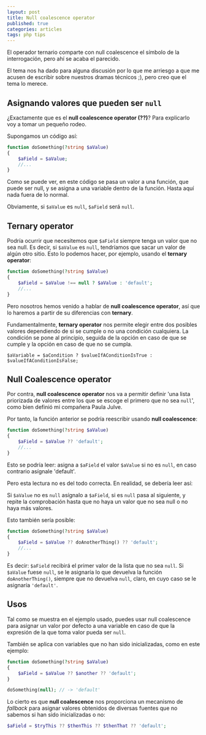 ```yaml
---
layout: post
title: Null coalescence operator
published: true
categories: articles
tags: php tips
---
```


El operador ternario comparte con null coalescence el símbolo de la interrogación, pero ahí se acaba el parecido.

El tema nos ha dado para alguna discusión por lo que me arriesgo a que me acusen de escribir sobre nuestros dramas técnicos ;), pero creo que el tema lo merece.

## Asignando valores que pueden ser `null`

¿Exactamente que es el **null coalescence operator (??)**? Para explicarlo voy a tomar un pequeño rodeo.

Supongamos un código así:

```php
function doSomething(?string $aValue)
{
    $aField = $aValue;
    //...
}
```

Como se puede ver, en este código se pasa un valor a una función, que puede ser null, y se asigna a una variable dentro de la función. Hasta aquí nada fuera de lo normal.

Obviamente, si `$aValue` es `null`, `$aField` será `null`.

## Ternary operator

Podría ocurrir que necesitemos que `$aField` siempre tenga un valor que no sea null. Es decir, si `$aValue` es `null`, tendríamos que sacar un valor de algún otro sitio. Esto lo podemos hacer, por ejemplo, usando el **ternary operator**:

```php
function doSomething(?string $aValue)
{
    $aField = $aValue !== null ? $aValue : 'default';
    //...
}
```

Pero nosotros hemos venido a hablar de **null coalescence operator**, así que lo haremos a partir de su diferencias con **ternary**.

Fundamentalmente, **ternary operator** nos permite elegir entre dos posibles valores dependiendo de si se cumple o no una condición cualquiera. La condición se pone al principio, seguida de la opción en caso de que se cumple y la opción en caso de que no se cumpla.

```
$aVariable = $aCondition ? $valueIfAConditionIsTrue : $valueIfAConditionIsFalse;
```

## Null Coalescence operator

Por contra, **null coalescence operator** nos va a permitir definir 'una lista priorizada de valores entre los que se escoge el primero que no sea `null`', como bien definió mi compañera Paula Julve.

Por tanto, la función anterior se podría reescribir usando **null coalescence**:

```php
function doSomething(?string $aValue)
{
    $aField = $aValue ?? 'default';
    //...
}
```

Esto se podría leer: asigna a `$aField` el valor `$aValue` si no es `null`, en caso contrario asígnale 'default'.

Pero esta lectura no es del todo correcta. En realidad, se debería leer así:

Si `$aValue` no es `null` asígnalo a `$aField`, si es `null` pasa al siguiente, y repite la comprobación hasta que no haya un valor que no sea null o no haya más valores.

Esto también sería posible:

```php
function doSomething(?string $aValue)
{
    $aField = $aValue ?? doAnotherThing() ?? 'default';
    //...
}
```

Es decir: `$aField` recibirá el primer valor de la lista que no sea `null`. Si `$aValue` fuese `null`, se le asignaría lo que devuelva la función `doAnotherThing()`, siempre que no devuelva `null`, claro, en cuyo caso se le asignaría `'default'`.

## Usos

Tal como se muestra en el ejemplo usado, puedes usar null coalescence para asignar un valor por defecto a una variable en caso de que la expresión de la que toma valor pueda ser `null`.

También se aplica con variables que no han sido inicializadas, como en este ejemplo:

```php
function doSomething(?string $aValue)
{
    $aField = $aValue ?? $another ?? 'default';
}

doSomething(null); // -> 'default'
```

Lo cierto es que **null coalescence** nos proporciona un mecanismo de *fallback* para asignar valores obtenidos de diversas fuentes que no sabemos si han sido inicializadas o no:

```php
$aField = $tryThis ?? $thenThis ?? $thenThat ?? 'default';
```





